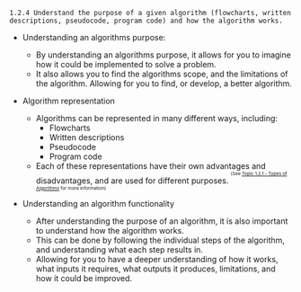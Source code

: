 ```
1.2.4 Understand the purpose of a given algorithm (flowcharts, written descriptions, pseudocode, program code) and how the algorithm works.
```

- Understanding an algorithms purpose:
    + By understanding an algorithms purpose, it allows for you to imagine how it could be implemented to solve a problem.
    + It also allows you to find the algorithms scope, and the limitations of the algorithm. Allowing for you to find, or develop, a better algorithm.

- Algorithm representation
    + Algorithms can be represented in many different ways, including:
        * Flowcharts
        * Written descriptions
        * Pseudocode
        * Program code
    + Each of these representations have their own advantages and disadvantages, and are used for different purposes. <sup><sup><sup>(See [Topic 1.2.1 - Types of Algorithms](https://github.com/FourOfAKind/T-Level-Digital-Core-Notes/blob/main/Topic%201%20-%20Problem%20Solving/Topic%201.2%20-%20Algorithms/(C)%201.2.1%20-%20Types%20of%20Algorithms.md) for more information) </sup></sup></sup>

- Understanding an algorithm functionality
    + After understanding the purpose of an algorithm, it is also important to understand how the algorithm works.
    + This can be done by following the individual steps of the algorithm, and understanding what each step results in.
    + Allowing for you to have a deeper understanding of how it works, what inputs it requires, what outputs it produces, limitations, and how it could be improved.


